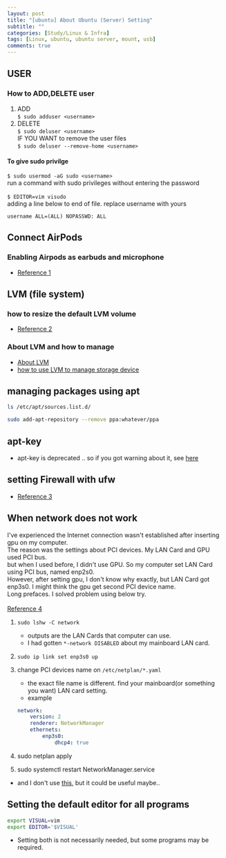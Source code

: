 ```yaml
---
layout: post
title: "[ubuntu] About Ubuntu (Server) Setting"
subtitle: ""
categories: [Study/Linux & Infra]
tags: [Linux, ubuntu, ubuntu server, mount, usb]
comments: true
---
```


## USER

### How to ADD,DELETE user

1. ADD\
`$ sudo adduser <username>`
2. DELETE\
`$ sudo deluser <username>`\
IF YOU WANT to remove the user files\
`$ sudo deluser --remove-home <username>`

#### To give sudo privilge

`$ sudo usermod -aG sudo <username>`\
run a command with sudo privileges without entering the password\
\
`$ EDITOR=vim visudo`\
adding a line below to end of file. replace username with yours

``` sudoers
username ALL=(ALL) NOPASSWD: ALL
```

## Connect AirPods

### Enabling Airpods as earbuds and microphone

- [Reference 1](https://reckoning.dev/blog/airpods-pro-ubuntu/)

## LVM (file system)

### how to resize the default LVM volume

- [Reference 2]( https://slice2.com/2020/12/05/howto-easily-resize-the-default-lvm-volume-on-ubuntu-18-04/)

### About LVM and how to manage

- [About LVM](https://www.digitalocean.com/community/tutorials/an-introduction-to-lvm-concepts-terminology-and-operations)
- [how to use LVM to manage storage device](https://www.digitalocean.com/community/tutorials/how-to-use-lvm-to-manage-storage-devices-on-ubuntu-18-04)

## managing packages using apt

``` bash
ls /etc/apt/sources.list.d/
```

``` bash
sudo add-apt-repository --remove ppa:whatever/ppa
```

## apt-key

- apt-key is deprecated .. so if you got warning about it, see [here](https://manpages.ubuntu.com/manpages/jammy/en/man8/apt-key.8.html#deprecation)

## setting Firewall with ufw

- [Reference 3](https://www.digitalocean.com/community/tutorials/how-to-set-up-a-firewall-with-ufw-on-ubuntu-18-04)

## When network does not work

I've experienced the Internet connection wasn't established
after inserting gpu on my computer.\
The reason was the settings about PCI devices. My LAN Card and GPU used PCI bus.\
but when I used before, I didn't use GPU.
So my computer set LAN Card using PCI bus, named enp2s0.\
However, after setting gpu, I don't know why exactly, but LAN Card got enp3s0.
I might think the gpu get second PCI device name.\
Long prefaces. I solved problem using below try.\
\
[Reference 4](https://askubuntu.com/questions/1362467/cant-enable-enp3s0-ethernet-interface-and-ethernet-wired-simply-does-not-work)

1. `sudo lshw -C network`
    - outputs are the LAN Cards that computer can use.
    - I had gotten `*-network DISABLED` about my mainboard LAN card.
2. `sudo ip link set enp3s0 up`
3. change PCI devices name on `/etc/netplan/*.yaml`
    - the exact file name is different. find your mainboard(or something you want) LAN card setting.
    - example

    ``` yaml
    network:
        version: 2
        renderer: NetworkManager
        ethernets:
            enp3s0:
                dhcp4: true
    ```

4. sudo netplan apply
5. sudo systemctl restart NetworkManager.service

- and I don't use [this](https://krujy.tistory.com/13), but it could be useful maybe..

## Setting the default editor for all programs

``` bash
export VISUAL=vim
export EDITOR='$VISUAL'
```

- Setting both is not necessarily needed, but some programs may be required.
